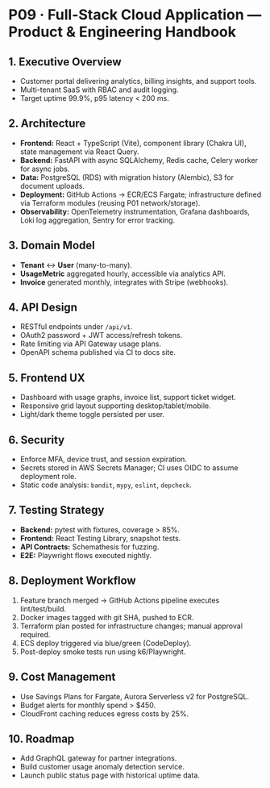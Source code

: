 # P09 · Full-Stack Cloud Application — Product & Engineering Handbook

## 1. Executive Overview
- Customer portal delivering analytics, billing insights, and support tools.  
- Multi-tenant SaaS with RBAC and audit logging.  
- Target uptime 99.9%, p95 latency < 200 ms.  

## 2. Architecture
- **Frontend:** React + TypeScript (Vite), component library (Chakra UI), state management via React Query.  
- **Backend:** FastAPI with async SQLAlchemy, Redis cache, Celery worker for async jobs.  
- **Data:** PostgreSQL (RDS) with migration history (Alembic), S3 for document uploads.  
- **Deployment:** GitHub Actions → ECR/ECS Fargate; infrastructure defined via Terraform modules (reusing P01 network/storage).  
- **Observability:** OpenTelemetry instrumentation, Grafana dashboards, Loki log aggregation, Sentry for error tracking.  

## 3. Domain Model
- **Tenant** ↔ **User** (many-to-many).  
- **UsageMetric** aggregated hourly, accessible via analytics API.  
- **Invoice** generated monthly, integrates with Stripe (webhooks).  

## 4. API Design
- RESTful endpoints under `/api/v1`.  
- OAuth2 password + JWT access/refresh tokens.  
- Rate limiting via API Gateway usage plans.  
- OpenAPI schema published via CI to docs site.  

## 5. Frontend UX
- Dashboard with usage graphs, invoice list, support ticket widget.  
- Responsive grid layout supporting desktop/tablet/mobile.  
- Light/dark theme toggle persisted per user.  

## 6. Security
- Enforce MFA, device trust, and session expiration.  
- Secrets stored in AWS Secrets Manager; CI uses OIDC to assume deployment role.  
- Static code analysis: `bandit`, `mypy`, `eslint`, `depcheck`.  

## 7. Testing Strategy
- **Backend:** pytest with fixtures, coverage > 85%.  
- **Frontend:** React Testing Library, snapshot tests.  
- **API Contracts:** Schemathesis for fuzzing.  
- **E2E:** Playwright flows executed nightly.  

## 8. Deployment Workflow
1. Feature branch merged → GitHub Actions pipeline executes lint/test/build.  
2. Docker images tagged with git SHA, pushed to ECR.  
3. Terraform plan posted for infrastructure changes; manual approval required.  
4. ECS deploy triggered via blue/green (CodeDeploy).  
5. Post-deploy smoke tests run using k6/Playwright.  

## 9. Cost Management
- Use Savings Plans for Fargate, Aurora Serverless v2 for PostgreSQL.  
- Budget alerts for monthly spend > $450.  
- CloudFront caching reduces egress costs by 25%.  

## 10. Roadmap
- Add GraphQL gateway for partner integrations.  
- Build customer usage anomaly detection service.  
- Launch public status page with historical uptime data.  


